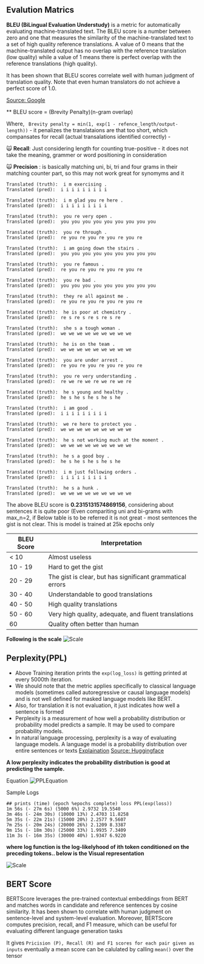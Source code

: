 ## Evalution Matrics
**BLEU (BiLingual Evaluation Understudy)** is a metric for automatically evaluating machine-translated text. 
The BLEU score is a number between zero and one that measures the similarity of the machine-translated text to a set of high quality reference translations. 
A value of 0 means that the machine-translated output has no overlap with the reference translation (low quality) while a value of 1 means there is perfect overlap with the reference translations (high quality).

It has been shown that BLEU scores correlate well with human judgment of translation quality. Note that even human translators do not achieve a perfect score of 1.0.

[Source: Google](https://cloud.google.com/translate/automl/docs/evaluate#bleu)

** BLEU score = (Brevity Penalty)(n-gram overlap)

Where,
``` Brevity penalty = min(1, exp(1 - refence_length/output-length))``` - it penalizes the translataions are that too short, which compansates for recall (actual transalations identified correctly) - 

:scream_cat: **Recall**: Just considering length for counting true-positive - it does not take the meaning, grammer or word positioning in consideration 

:scream_cat: **Precision** : is basically matching uni, bi, tri and four grams in their matching counter part, so this may not work great for synomyms and it 

```
Translated (truth):  i m exercising .
Translated (pred):  i i i i i i i i i

Translated (truth):  i m glad you re here .
Translated (pred):  i i i i i i i i i

Translated (truth):  you re very open .
Translated (pred):  you you you you you you you you you

Translated (truth):  you re through .
Translated (pred):  re you re you re you re you re

Translated (truth):  i am going down the stairs .
Translated (pred):  you you you you you you you you you

Translated (truth):  you re famous .
Translated (pred):  re you re you re you re you re

Translated (truth):  you re bad .
Translated (pred):  you you you you you you you you you

Translated (truth):  they re all against me .
Translated (pred):  re you re you re you re you re

Translated (truth):  he is poor at chemistry .
Translated (pred):  re s re s re s re s re

Translated (truth):  she s a tough woman .
Translated (pred):  we we we we we we we we we

Translated (truth):  he is on the team .
Translated (pred):  we we we we we we we we we

Translated (truth):  you are under arrest .
Translated (pred):  re you re you re you re you re

Translated (truth):  you re very understanding .
Translated (pred):  re we re we re we re we re

Translated (truth):  he s young and healthy .
Translated (pred):  he s he s he s he s he

Translated (truth):  i am good .
Translated (pred):  i i i i i i i i i

Translated (truth):  we re here to protect you .
Translated (pred):  we we we we we we we we we

Translated (truth):  he s not working much at the moment .
Translated (pred):  we we we we we we we we we

Translated (truth):  he s a good boy .
Translated (pred):  he s he s he s he s he

Translated (truth):  i m just following orders .
Translated (pred):  i i i i i i i i i

Translated (truth):  he s a hunk .
Translated (pred):  we we we we we we we we we

```
The above BLEU score is **0.2315131574869156**, considering about sentences it is quite poor (Even compariting uni and bi-grams with max_n=2, if Below table is to be referred it is not great - most sentences the gist is not clear. This is model is trained at 25k epochs only



BLEU Score |	Interpretation
---|---
< 10    |	Almost useless
10 - 19 |	Hard to get the gist
20 - 29	|The gist is clear, but has significant grammatical errors
30 - 40	| Understandable to good translations
40 - 50	| High quality translations
50 - 60	| Very high quality, adequate, and fluent translations
60	| Quality often better than human

**Following is the scale**
![Scale](/session_07_hyperparams/scale.jps.JPG)


## Perplexity(PPL)

*   Above Training iteration prints the ```exp(log_loss)``` is getting printed at every 5000th iteration.
*   We should note that the metric applies specifically to classical language models (sometimes called autoregressive or causal language models) and is not well defined for masked language models like BERT.
*   Also, for translation it is not evaluation, it just indicates how well a sentence is formed 
*   Perplexity is a measurement of how well a probability distribution or probability model predicts a sample. It may be used to compare probability models. 
*   In natural language processing, perplexity is a way of evaluating language models. A language model is a probability distribution over entire sentences or texts
[Explaination](https://www.youtube.com/watch?v=oaYsCVtHveQ&t=416s)
[Source: Huggingface](https://huggingface.co/docs/transformers/perplexity)

**A low perplexity indicates the probability distribution is good at predicting the sample.**

Equation
![PPLEquation](/session_07_hyperparams/ppl.jpg)



Sample Logs 

```
## prints (time) (epoch %epochs complete) loss PPL(exp(loss))
1m 56s (- 27m 6s) (5000 6%) 2.9732 19.5540
3m 46s (- 24m 30s) (10000 13%) 2.4703 11.8258
5m 35s (- 22m 21s) (15000 20%) 2.2577 9.5607
7m 25s (- 20m 24s) (20000 26%) 2.1209 8.3387
9m 15s (- 18m 30s) (25000 33%) 1.9935 7.3409
11m 3s (- 16m 35s) (30000 40%) 1.9347 6.9220
```

**where log function is the log-likelyhood of ith token conditioned on the preceding tokens.. below is the Visual representation**

![Scale](/session_07_hyperparams/ppl_full.gif)

## BERT Score
BERTScore leverages the pre-trained contextual embeddings from BERT and matches words in candidate and reference sentences by cosine similarity. It has been shown to correlate with human judgment on sentence-level and system-level evaluation. Moreover, BERTScore computes precision, recall, and F1 measure, which can be useful for evaluating different language generation tasks

It gives ```Pricision (P), Recall (R) and F1 scores for each pair given as inputs``` eventually a mean score can be calulated by calling ```mean()``` over the tensor
